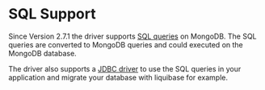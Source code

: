 # SQL Support

Since Version 2.7.1 the driver supports [SQL queries](queryholder.md) on MongoDB. The SQL queries are converted to MongoDB queries and could executed on the MongoDB database. 

The driver also supports a [JDBC driver](jdbc-driver.md) to use the SQL queries in your application and migrate your database with liquibase for example.  